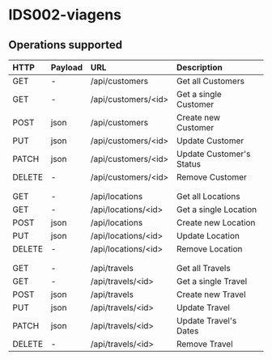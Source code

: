 # IDS002-viagens

## Operations supported

| HTTP | Payload | URL | Description
| :--- | :--- | :--- | :---
| GET | - | /api/customers | Get all Customers
| GET | - | /api/customers/\<id\> | Get a single Customer
| POST | json | /api/customers | Create new Customer
| PUT | json | /api/customers/\<id\> | Update Customer
| PATCH | json | /api/customers/\<id\> | Update Customer's Status
| DELETE | - | /api/customers/\<id\> | Remove Customer
|  |  |  | 
|  |  |  | 
| GET | - | /api/locations | Get all Locations
| GET | - | /api/locations/\<id\> | Get a single Location
| POST | json | /api/locations | Create new Location
| PUT | json | /api/locations/\<id\> | Update Location
| DELETE | - | /api/locations/\<id\> | Remove Location
|  |  |  | 
|  |  |  | 
| GET | - | /api/travels | Get all Travels
| GET | - | /api/travels/\<id\> | Get a single Travel
| POST | json | /api/travels | Create new Travel
| PUT | json | /api/travels/\<id\> | Update Travel
| PATCH | json | /api/travels/\<id\> | Update Travel's Dates
| DELETE | - | /api/travels/\<id\> | Remove Travel

